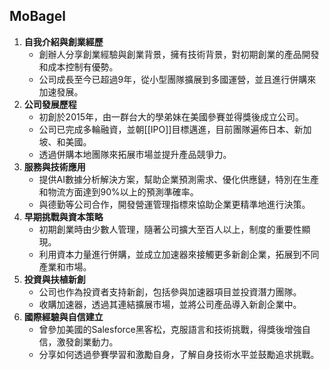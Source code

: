 ## MoBagel

1. **自我介紹與創業經歷**
    - 創辦人分享創業經驗與創業背景，擁有技術背景，對初期創業的產品開發和成本控制有優勢。
    - 公司成長至今已超過9年，從小型團隊擴展到多國運營，並且進行併購來加速發展。
2. **公司發展歷程**
    - 初創於2015年，由一群台大的學弟妹在美國參賽並得獎後成立公司。
    - 公司已完成多輪融資，並朝[[IPO]]目標邁進，目前團隊遍佈日本、新加坡、和美國。
    - 透過併購本地團隊來拓展市場並提升產品競爭力。
3. **服務與技術應用**
    - 提供AI數據分析解決方案，幫助企業預測需求、優化供應鏈，特別在生產和物流方面達到90%以上的預測準確率。
    - 與德勤等公司合作，開發營運管理指標來協助企業更精準地進行決策。
4. **早期挑戰與資本策略**
    - 初期創業時由少數人管理，隨著公司擴大至百人以上，制度的重要性顯現。
    - 利用資本力量進行併購，並成立加速器來接觸更多新創企業，拓展到不同產業和市場。
5. **投資與扶植新創**
    - 公司也作為投資者支持新創，包括參與加速器項目並投資潛力團隊。
    - 收購加速器，透過其連結擴展市場，並將公司產品導入新創企業中。
6. **國際經驗與自信建立**
    - 曾參加美國的Salesforce黑客松，克服語言和技術挑戰，得獎後增強自信，激發創業動力。
    - 分享如何透過參賽學習和激勵自身，了解自身技術水平並鼓勵追求挑戰。